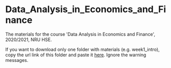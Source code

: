 # Data_Analysis_in_Economics_and_Finance
The materials for the course 'Data Analysis in Economics and Finance', 2020/2021, NRU HSE.

If you want to download only one folder with materials (e.g. week1_intro), copy the url link of this folder and paste it [here](https://minhaskamal.github.io/DownGit/#/home). Ignore the warning messages. 
